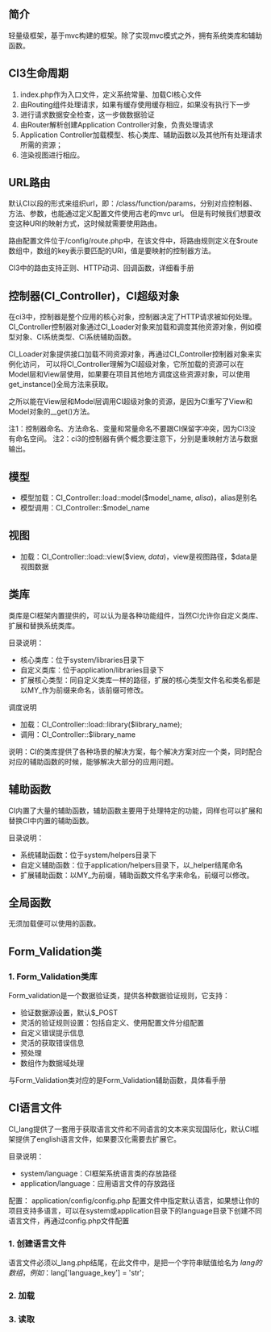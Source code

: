 ## 简介
轻量级框架，基于mvc构建的框架。除了实现mvc模式之外，拥有系统类库和辅助函数。

## CI3生命周期
1. index.php作为入口文件，定义系统常量、加载CI核心文件
2. 由Routing组件处理请求，如果有缓存使用缓存相应，如果没有执行下一步
3. 进行请求数据安全检查，这一步做数据验证
4. 由Router解析创建Application Controller对象，负责处理请求
5. Application Controller加载模型、核心类库、辅助函数以及其他所有处理请求所需的资源；
6. 渲染视图进行相应。

## URL路由
默认CI以段的形式来组织url，即：/class/function/params，分别对应控制器、方法、参数，也能通过定义配置文件使用古老的mvc url。
但是有时候我们想要改变这种URI的映射方式，这时候就需要使用路由。

路由配置文件位于/config/route.php中，在该文件中，将路由规则定义在$route数组中，数组的key表示要匹配的URI，值是要映射的控制器方法。

CI3中的路由支持正则、HTTP动词、回调函数，详细看手册


## 控制器(CI_Controller)，CI超级对象
在ci3中，控制器是整个应用的核心对象，控制器决定了HTTP请求被如何处理。
CI_Controller控制器对象通过CI_Loader对象来加载和调度其他资源对象，例如模型对象、CI系统类型、CI系统辅助函数。

CI_Loader对象提供接口加载不同资源对象，再通过CI_Controller控制器对象来实例化访问，
可以将CI_Controller理解为CI超级对象，它所加载的资源可以在Model层和View层使用，如果要在项目其他地方调度这些资源对象，可以使用get_instance()全局方法来获取。

之所以能在View层和Model层调用CI超级对象的资源，是因为CI重写了View和Model对象的__get()方法。

注1：控制器命名、方法命名、变量和常量命名不要跟CI保留字冲突，因为CI3没有命名空间。
注2：ci3的控制器有俩个概念要注意下，分别是重映射方法与数据输出。

## 模型
- 模型加载：CI_Controller::load::model($model_name, $alisa)，$alias是别名
- 模型调用：CI_Controller::$model_name


## 视图
- 加载：CI_Controller::load::view($view, $data)，$view是视图路径，$data是视图数据


## 类库
类库是CI框架内置提供的，可以认为是各种功能组件，当然CI允许你自定义类库、扩展和替换系统类库。

目录说明：
- 核心类库：位于system/libraries目录下
- 自定义类库：位于application/libraries目录下
- 扩展核心类型：同自定义类库一样的路径，扩展的核心类型文件名和类名都是以MY_作为前缀来命名，该前缀可修改。

调度说明
- 加载：CI_Controller::load::library($library_name);
- 调用：CI_Controller::$library_name

说明：CI的类库提供了各种场景的解决方案，每个解决方案对应一个类，同时配合对应的辅助函数的时候，能够解决大部分的应用问题。


## 辅助函数
CI内置了大量的辅助函数，辅助函数主要用于处理特定的功能，同样也可以扩展和替换CI中内置的辅助函数。

目录说明：
- 系统辅助函数：位于system/helpers目录下
- 自定义辅助函数：位于application/helpers目录下，以_helper结尾命名
- 扩展辅助函数：以MY_为前缀，辅助函数文件名字来命名，前缀可以修改。



## 全局函数
无须加载便可以使用的函数。


## Form_Validation类
### 1. Form_Validation类库
Form_validation是一个数据验证类，提供各种数据验证规则，它支持：

- 验证数据源设置，默认$_POST
- 灵活的验证规则设置：包括自定义、使用配置文件分组配置
- 自定义错误提示信息
- 灵活的获取错误信息
- 预处理
- 数组作为数据域处理

与Form_Validation类对应的是Form_Validation辅助函数，具体看手册





## CI语言文件
CI_lang提供了一套用于获取语言文件和不同语言的文本来实现国际化，默认CI框架提供了english语言文件，如果要汉化需要去扩展它。

目录说明：
- system/language：CI框架系统语言类的存放路径
- application/language：应用语言文件的存放路径

配置：
application/config/config.php 配置文件中指定默认语言，如果想让你的项目支持多语言，可以在system或application目录下的language目录下创建不同语言文件，再通过config.php文件配置

### 1. 创建语言文件
语言文件必须以_lang.php结尾，在此文件中，是把一个字符串赋值给名为 $lang 的数组，例如：$lang['language_key'] = 'str';

### 2. 加载
### 3. 读取